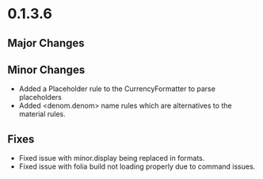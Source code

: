 # 0.1.3.6

## Major Changes

## Minor Changes
- Added a Placeholder rule to the CurrencyFormatter to parse placeholders
- Added <denom.denom> name rules which are alternatives to the material rules.

## Fixes
- Fixed issue with minor.display being replaced in formats.
- Fixed issue with folia build not loading properly due to command issues.